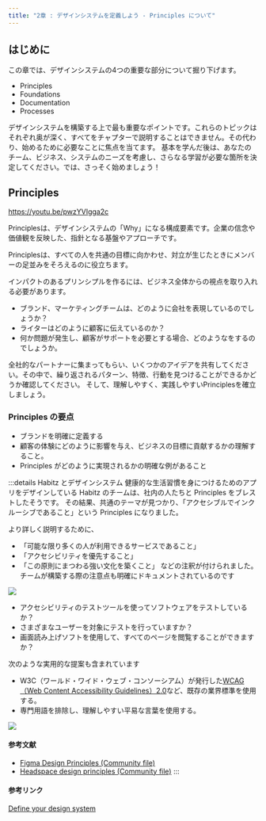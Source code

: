 ```yaml
---
title: "2章 : デザインシステムを定義しよう - Principles について"
---
```

## はじめに
この章では、デザインシステムの4つの重要な部分について掘り下げます。

- Principles 
- Foundations
- Documentation
- Processes

デザインシステムを構築する上で最も重要なポイントです。これらのトピックはそれぞれ奥が深く、すべてをチャプターで説明することはできません。その代わり、始めるために必要なことに焦点を当てます。
基本を学んだ後は、あなたのチーム、ビジネス、システムのニーズを考慮し、さらなる学習が必要な箇所を決定してください。では、さっそく始めましょう！

## Principles

https://youtu.be/pwzYVIgga2c

Principlesは、デザインシステムの「Why」になる構成要素です。企業の信念や価値観を反映した、指針となる基盤やアプローチです。

Principlesは、すべての人を共通の目標に向かわせ、対立が生じたときにメンバーの足並みをそろえるのに役立ちます。

インパクトのあるプリンシプルを作るには、ビジネス全体からの視点を取り入れる必要があります。
- ブランド、マーケティングチームは、どのように会社を表現しているのでしょうか？
- ライターはどのように顧客に伝えているのか？ 
- 何か問題が発生し、顧客がサポートを必要とする場合、どのようなをするのでしょうか。

全社的なパートナーに集まってもらい、いくつかのアイデアを共有してください。その中で、繰り返されるパターン、特徴、行動を見つけることができるかどうか確認してください。
そして、理解しやすく、実践しやすいPrinciplesを確立しましょう。

### Principles の要点
- ブランドを明確に定義する
- 顧客の体験にどのように影響を与え、ビジネスの目標に貢献するかの理解すること。
- Principles がどのように実現されるかの明確な例があること

:::details Habitz とデザインシステム
健康的な生活習慣を身につけるためのアプリをデザインしている Habitz のチームは、社内の人たちと Principles をブレストしたそうです。
その結果、共通のテーマが見つかり、「アクセシブルでインクルーシブであること」という Principles になりました。

より詳しく説明するために、
- 「可能な限り多くの人が利用できるサービスであること」
- 「アクセシビリティを優先すること」
- 「この原則にまつわる強い文化を築くこと」
などの注釈が付けられました。チームが構築する際の注意点も明確にドキュメントされているのです

![](https://storage.googleapis.com/zenn-user-upload/e05f974187df-20230617.png)

- アクセシビリティのテストツールを使ってソフトウェアをテストしているか？
- さまざまなユーザーを対象にテストを行っていますか？
- 画面読み上げソフトを使用して、すべてのページを閲覧することができますか？

次のような実用的な提案も含まれています

- W3C（ワールド・ワイド・ウェブ・コンソーシアム）が発行した[WCAG（Web Content Accessibility Guidelines）2.0](https://www.w3.org/WAI/WCAG21/quickref/)など、既存の業界標準を使用する。
- 専門用語を排除し、理解しやすい平易な言葉を使用する。

![](https://storage.googleapis.com/zenn-user-upload/2e6a18067e66-20230617.gif)
#### 参考文献
- [Figma Design Principles (Community file)](https://www.figma.com/community/file/817913152610525667/Figma-Design-Principles)
- [Headspace design principles (Community file)](https://www.figma.com/community/file/1228255385714793597/Principles-of-Headspace)
:::

#### 参考リンク
[Define your design system](https://help.figma.com/hc/en-us/articles/14552740206743)
